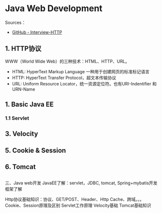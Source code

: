 # Java Web Development 

Sources：
- [GitHub - Interview-HTTP](https://github.com/CyC2018/Interview-Notebook/blob/master/notes/HTTP.md)

## 1. HTTP协议
WWW（World Wide Web）的三种技术：HTML、HTTP、URL。
* HTML: HyperText Markup Language 一种用于创建网页的标准标记语言
* HTTP: HyperText Transfer Protocol，超文本传输协议
* URL: Uniform Resource Locator，统一资源定位符。也有URI-Indentifier 和 URN-Name




## 1. Basic Java EE 


### 1.1 Servlet

## 3. Velocity


## 5. Cookie & Session

## 6. Tomcat

## 


三、Java web开发
JavaEE了解：servlet，JDBC, tomcat, 
Spring+mybatis开发框架了解

Http协议基础知识：协议、GET/POST、Header、Http Cache、跨域。。。
Cookie、Session原理及区别
Servlet工作原理
Velocity基础
Tomcat基础知识


